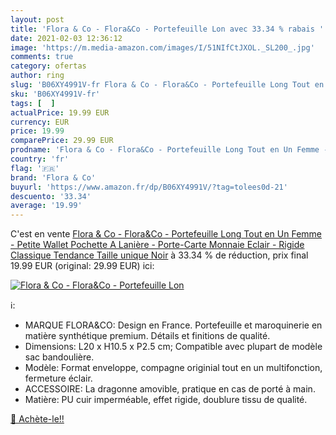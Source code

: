 ```yaml
---
layout: post
title: 'Flora & Co - Flora&Co - Portefeuille Lon avec 33.34 % rabais '
date: 2021-02-03 12:36:12
image: 'https://m.media-amazon.com/images/I/51NIfCtJXOL._SL200_.jpg'
comments: true
category: ofertas
author: ring
slug: 'B06XY4991V-fr Flora & Co - Flora&Co - Portefeuille Long Tout en Un Femme...'
sku: 'B06XY4991V-fr'
tags: [  ]
actualPrice: 19.99 EUR
currency: EUR
price: 19.99
comparePrice: 29.99 EUR
prodname: 'Flora & Co - Flora&Co - Portefeuille Long Tout en Un Femme - Petite Wallet Pochette A Lanière - Porte-Carte Monnaie Eclair - Rigide Classique Tendance Taille unique Noir'
country: 'fr'
flag: '🇫🇷'
brand: 'Flora & Co'
buyurl: 'https://www.amazon.fr/dp/B06XY4991V/?tag=tolees0d-21'
descuento: '33.34'
average: '19.99'
---
```


C'est en vente [Flora & Co - Flora&Co - Portefeuille Long Tout en Un Femme - Petite Wallet Pochette A Lanière - Porte-Carte Monnaie Eclair - Rigide Classique Tendance Taille unique Noir](https://www.amazon.fr/dp/B06XY4991V/?tag=tolees0d-21)  à  33.34 % de réduction, prix final  19.99 EUR (original: 29.99 EUR) ici:

[![Flora & Co - Flora&Co - Portefeuille Lon](https://m.media-amazon.com/images/I/51NIfCtJXOL._SL200_.jpg)](https://www.amazon.fr/dp/B06XY4991V/?tag=tolees0d-21)

ℹ️:

- MARQUE FLORA&CO: Design en France. Portefeuille et maroquinerie en matière synthétique premium. Détails et finitions de qualité.
- Dimensions: L20 x H10.5 x P2.5 cm; Compatible avec plupart de modèle sac bandoulière.
- Modèle: Format enveloppe, compagne originial tout en un multifonction, fermeture éclair.
- ACCESSOIRE: La dragonne amovible, pratique en cas de porté à main.
- Matière: PU cuir imperméable, effet rigide, doublure tissu de qualité.

[🛒 Achète-le!!](https://www.amazon.fr/dp/B06XY4991V/?tag=tolees0d-21)
